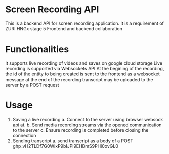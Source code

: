 # Screen Recording API

This is a backend API for screen recording application. It is a requirement of ZURI HNGx stage 5 Frontend and backend collaboration

# Functionalities

It supports live recording of videos and saves on google cloud storage
Live recording is supported via Websockets API
At the begining of the recording, the id of the entity to being created is sent to the frontend as a websocket message
at the end of the recording transcript may be uploaded to the server by a POST request

# Usage

1.  Saving a live recording
    a. Connect to the server using browser websock api at.
    b. Send media recording streams via the opened communication to the server
    c. Ensure recording is completed before closing the connection
2.  Sending transcript
    a. send transcript as a body of a POST
    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
